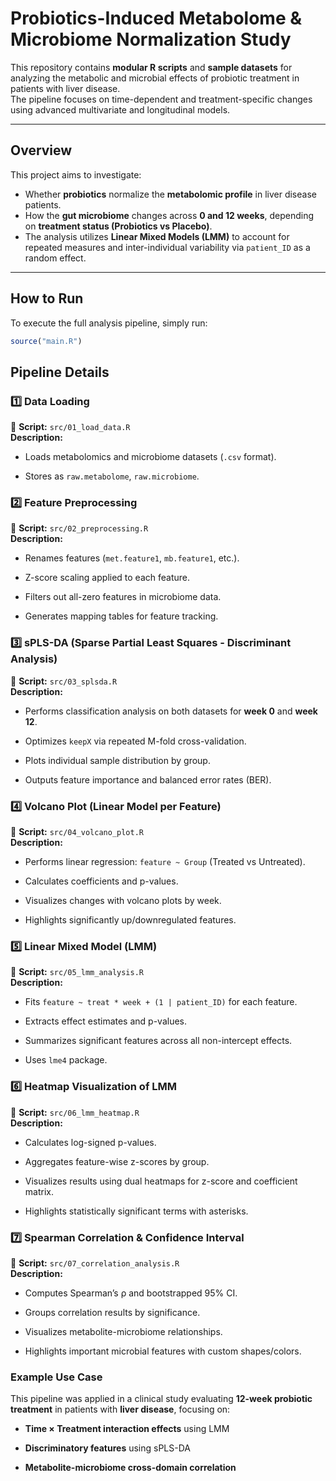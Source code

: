 # Probiotics-Induced Metabolome & Microbiome Normalization Study

This repository contains **modular R scripts** and **sample datasets** for analyzing the metabolic and microbial effects of probiotic treatment in patients with liver disease.  
The pipeline focuses on time-dependent and treatment-specific changes using advanced multivariate and longitudinal models.

---

## Overview

This project aims to investigate:

- Whether **probiotics** normalize the **metabolomic profile** in liver disease patients.
- How the **gut microbiome** changes across **0 and 12 weeks**, depending on **treatment status (Probiotics vs Placebo)**.
- The analysis utilizes **Linear Mixed Models (LMM)** to account for repeated measures and inter-individual variability via `patient_ID` as a random effect.

---

## How to Run

To execute the full analysis pipeline, simply run:

```r
source("main.R")
```

## Pipeline Details
### 1️⃣ Data Loading
📂 **Script:** ```src/01_load_data.R``` <br>
**Description:**

* Loads metabolomics and microbiome datasets (```.csv``` format).

* Stores as ```raw.metabolome```, ```raw.microbiome```.

### 2️⃣ Feature Preprocessing
📂 **Script:** ```src/02_preprocessing.R``` <br>
**Description:**

* Renames features (```met.feature1```, ```mb.feature1```, etc.).

* Z-score scaling applied to each feature.

* Filters out all-zero features in microbiome data.

* Generates mapping tables for feature tracking.

### 3️⃣ sPLS-DA (Sparse Partial Least Squares - Discriminant Analysis)
📂 **Script:** ```src/03_splsda.R``` <br>
**Description:**

* Performs classification analysis on both datasets for **week 0** and **week 12**.

* Optimizes ```keepX``` via repeated M-fold cross-validation.

* Plots individual sample distribution by group.

* Outputs feature importance and balanced error rates (BER).

### 4️⃣ Volcano Plot (Linear Model per Feature)
📂 **Script:** ```src/04_volcano_plot.R``` <br>
**Description:**

* Performs linear regression: ```feature ~ Group``` (Treated vs Untreated).

* Calculates coefficients and p-values.

* Visualizes changes with volcano plots by week.

* Highlights significantly up/downregulated features.

### 5️⃣ Linear Mixed Model (LMM)
📂 **Script:** ```src/05_lmm_analysis.R``` <br>
**Description:**

* Fits ```feature ~ treat * week + (1 | patient_ID)``` for each feature.

* Extracts effect estimates and p-values.

* Summarizes significant features across all non-intercept effects.

* Uses ```lme4``` package.

### 6️⃣ Heatmap Visualization of LMM
📂 **Script:** ```src/06_lmm_heatmap.R``` <br>
**Description:**

* Calculates log-signed p-values.

* Aggregates feature-wise z-scores by group.

* Visualizes results using dual heatmaps for z-score and coefficient matrix.

* Highlights statistically significant terms with asterisks.

### 7️⃣ Spearman Correlation & Confidence Interval
📂 **Script:** ```src/07_correlation_analysis.R``` <br>
**Description:**

* Computes Spearman’s ρ and bootstrapped 95% CI.

* Groups correlation results by significance.

* Visualizes metabolite-microbiome relationships.

* Highlights important microbial features with custom shapes/colors.

### Example Use Case
This pipeline was applied in a clinical study evaluating **12-week probiotic treatment** in patients with **liver disease**, focusing on:

* **Time × Treatment interaction effects** using LMM

* **Discriminatory features** using sPLS-DA

* **Metabolite-microbiome cross-domain correlation**
